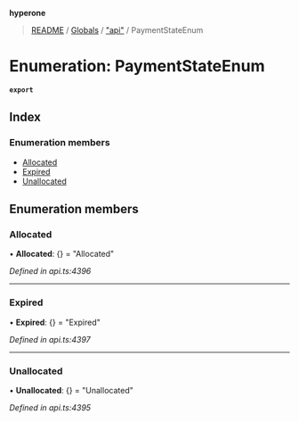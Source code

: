 **hyperone**

> [README](../README.md) / [Globals](../globals.md) / ["api"](../modules/_api_.md) / PaymentStateEnum

# Enumeration: PaymentStateEnum

**`export`** 

## Index

### Enumeration members

* [Allocated](_api_.paymentstateenum.md#allocated)
* [Expired](_api_.paymentstateenum.md#expired)
* [Unallocated](_api_.paymentstateenum.md#unallocated)

## Enumeration members

### Allocated

•  **Allocated**: {} = "Allocated"

*Defined in api.ts:4396*

___

### Expired

•  **Expired**: {} = "Expired"

*Defined in api.ts:4397*

___

### Unallocated

•  **Unallocated**: {} = "Unallocated"

*Defined in api.ts:4395*
